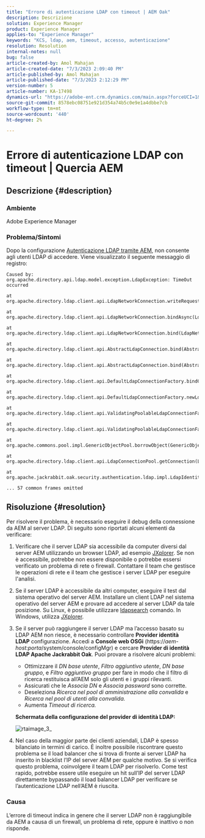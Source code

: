 ```yaml
---
title: "Errore di autenticazione LDAP con timeout | AEM Oak"
description: Descrizione
solution: Experience Manager
product: Experience Manager
applies-to: "Experience Manager"
keywords: "KCS, ldap, aem, timeout, accesso, autenticazione"
resolution: Resolution
internal-notes: null
bug: false
article-created-by: Amol Mahajan
article-created-date: "7/3/2023 2:09:40 PM"
article-published-by: Amol Mahajan
article-published-date: "7/3/2023 2:12:29 PM"
version-number: 5
article-number: KA-17498
dynamics-url: "https://adobe-ent.crm.dynamics.com/main.aspx?forceUCI=1&pagetype=entityrecord&etn=knowledgearticle&id=fe7a2b3e-ab19-ee11-8f6e-6045bd006295"
source-git-commit: 8578ebc08751e921d354a74b5c0e9e1a4dbbe7cb
workflow-type: tm+mt
source-wordcount: '440'
ht-degree: 2%

---
```


# Errore di autenticazione LDAP con timeout | Quercia AEM

## Descrizione {#description}


### <b>Ambiente</b>

Adobe Experience Manager



### <b>Problema/Sintomi</b>

Dopo la configurazione [Autenticazione LDAP tramite AEM](https://experienceleague.adobe.com/docs/experience-manager-65/administering/security/ldap-config.html?lang=en), non consente agli utenti LDAP di accedere. Viene visualizzato il seguente messaggio di registro:


```
Caused by: org.apache.directory.api.ldap.model.exception.LdapException: TimeOut occurred

at org.apache.directory.ldap.client.api.LdapNetworkConnection.writeRequest(LdapNetworkConnection.java:4106)

at org.apache.directory.ldap.client.api.LdapNetworkConnection.bindAsync(LdapNetworkConnection.java:1290)

at org.apache.directory.ldap.client.api.LdapNetworkConnection.bind(LdapNetworkConnection.java:1188)

at org.apache.directory.ldap.client.api.AbstractLdapConnection.bind(AbstractLdapConnection.java:127)

at org.apache.directory.ldap.client.api.AbstractLdapConnection.bind(AbstractLdapConnection.java:112)

at org.apache.directory.ldap.client.api.DefaultLdapConnectionFactory.bindConnection(DefaultLdapConnectionFactory.java:64)

at org.apache.directory.ldap.client.api.DefaultLdapConnectionFactory.newLdapConnection(DefaultLdapConnectionFactory.java:107)

at org.apache.directory.ldap.client.api.ValidatingPoolableLdapConnectionFactory.makeObject(ValidatingPoolableLdapConnectionFactory.java:133)

at org.apache.directory.ldap.client.api.ValidatingPoolableLdapConnectionFactory.makeObject(ValidatingPoolableLdapConnectionFactory.java:59)

at org.apache.commons.pool.impl.GenericObjectPool.borrowObject(GenericObjectPool.java:1188)

at org.apache.directory.ldap.client.api.LdapConnectionPool.getConnection(LdapConnectionPool.java:123)

at org.apache.jackrabbit.oak.security.authentication.ldap.impl.LdapIdentityProvider.connect(LdapIdentityProvider.java:771)

... 57 common frames omitted
```



## Risoluzione {#resolution}


Per risolvere il problema, è necessario eseguire il debug della connessione da AEM al server LDAP. Di seguito sono riportati alcuni elementi da verificare:

1. Verificare che il server LDAP sia accessibile da computer diversi dal server AEM utilizzando un browser LDAP, ad esempio [JXplorer](https://jxplorer.org/). Se non è accessibile, potrebbe non essere disponibile o potrebbe essersi verificato un problema di rete o firewall. Contattare il team che gestisce le operazioni di rete e il team che gestisce i server LDAP per eseguire l&#39;analisi.
2. Se il server LDAP è accessibile da altri computer, eseguire il test dal sistema operativo del server AEM. Installare un client LDAP nel sistema operativo del server AEM e provare ad accedere al server LDAP da tale posizione. Su Linux, è possibile utilizzare [ldapsearch](https://access.redhat.com/documentation/en-us/red_hat_directory_server/11/html/administration_guide/examples-of-common-ldapsearches) comando. In Windows, utilizza [JXplorer](https://jxplorer.org/).
3. Se il server può raggiungere il server LDAP ma l’accesso basato su LDAP AEM non riesce, è necessario controllare <b>Provider identità LDAP</b> configurazione. Accedi a <b>Console web OSGi</b> (https://*aem-host:porta*/system/console/configMgr) e cercare <b>Provider di identità LDAP Apache Jackrabbit Oak</b>. Puoi provare a risolvere alcuni problemi:

   - Ottimizzare il *DN base utente*, *Filtro aggiuntivo utente*, *DN base gruppo*, e *Filtro aggiuntivo gruppo* per fare in modo che il filtro di ricerca restituisca all’AEM solo gli utenti e i gruppi rilevanti.
   - Assicurati che le *Associa DN* e *Associa password* sono corrette.
   - Deseleziona *Ricerca nel pool di amministrazione alla convalida* e *Ricerca nel pool di utenti alla convalida.*
   - Aumenta *Timeout di ricerca.*

   <b>Schermata della configurazione del provider di identità LDAP:</b>


   ![rtaimage_3_](https://helpx.adobe.com/content/dam/help/en/experience-manager/kb/LDAP-error/jcr%3acontent/main-pars/image/rtaimage_3_.png "rtaimage_3_")
4. Nel caso della maggior parte dei clienti aziendali, LDAP è spesso bilanciato in termini di carico. È inoltre possibile riscontrare questo problema se il load balancer che si trova di fronte ai server LDAP ha inserito in blacklist l’IP del server AEM per qualche motivo. Se si verifica questo problema, coinvolgere il team LDAP per risolverlo. Come test rapido, potrebbe essere utile eseguire un hit sull’IP del server LDAP direttamente bypassando il load balancer LDAP per verificare se l’autenticazione LDAP nell’AEM è riuscita.


### <b>Causa</b>

L’errore di timeout indica in genere che il server LDAP non è raggiungibile da AEM a causa di un firewall, un problema di rete, oppure è inattivo o non risponde.
